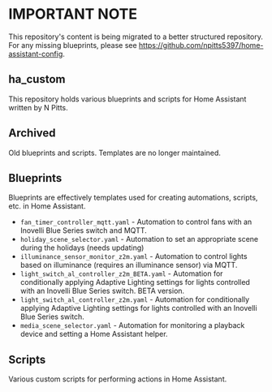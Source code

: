 # IMPORTANT NOTE

This repository's content is being migrated to a better structured repository. For any missing blueprints,
please see https://github.com/npitts5397/home-assistant-config.

## ha_custom

This repository holds various blueprints and scripts for Home Assistant written by N Pitts.

## Archived
Old blueprints and scripts. Templates are no longer maintained.

## Blueprints
Blueprints are effectively templates used for creating automations, scripts, etc. in Home Assistant.
 * `fan_timer_controller_mqtt.yaml` - Automation to control fans with an Inovelli Blue Series switch and MQTT.
 * `holiday_scene_selector.yaml` - Automation to set an appropriate scene during the holidays (needs updating)
 * `illuminance_sensor_monitor_z2m.yaml` - Automation to control lights based on illuminance (requires an illuminance sensor) via MQTT.
 *  `light_switch_al_controller_z2m_BETA.yaml` - Automation for conditionally applying Adaptive Lighting settings for lights controlled with an Inovelli Blue Series switch. BETA version.
 *  `light_switch_al_controller_z2m.yaml` - Automation for conditionally applying Adaptive Lighting settings for lights controlled with an Inovelli Blue Series switch.
 *  `media_scene_selector.yaml` - Automation for monitoring a playback device and setting a Home Assistant helper.

## Scripts
Various custom scripts for performing actions in Home Assistant.
